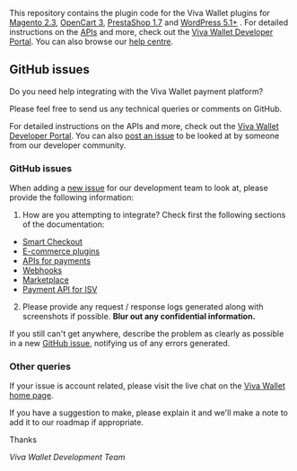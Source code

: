 This repository contains the plugin code for the Viva Wallet plugins for [Magento 2.3](https://github.com/VivaPayments/API/tree/master/Plugins/magento_vivawallet/magento23_vivawallet/Ced/VivaPayments), [OpenCart 3](https://github.com/VivaPayments/API/tree/master/Plugins/opencart), [PrestaShop 1.7](https://github.com/VivaPayments/API/tree/master/Plugins/prestashop) and [WordPress 5.1+](https://github.com/VivaPayments/API/tree/master/Plugins/vivawallet-woocommerce-gateway) . For detailed instructions on the [APIs](https://developer.vivawallet.com/plugins/) and more, check out the [Viva Wallet Developer Portal](https://developer.vivawallet.com). You can also browse our [help centre](https://help.vivawallet.com).

## GitHub issues

Do you need help integrating with the Viva Wallet payment platform? 

Please feel free to send us any technical queries or comments on GitHub.

For detailed instructions on the APIs and more, check out the [Viva Wallet Developer Portal](https://developer.vivawallet.com/). You can also [post an issue](https://github.com/VivaPayments/API/issues) to be looked at by someone from our developer community.

### GitHub issues

When adding a [new issue](https://github.com/VivaPayments/API/issues) for our development team to look at, please provide the following information:

1) How are you attempting to integrate? Check first the following sections of the documentation:

- [Smart Checkout](https://developer.vivawallet.com/smart-checkout/)
- [E-commerce plugins](https://developer.vivawallet.com/e-commerce-plugins/)
- [APIs for payments](https://developer.vivawallet.com/apis-for-payments/)
- [Webhooks](https://developer.vivawallet.com/webhooks-for-payments/)
- [Marketplace](https://developer.vivawallet.com/marketplaces/)
- [Payment API for ISV](https://developer.vivawallet.com/isv-partner-program/)

2) Please provide any request / response logs generated along with screenshots if possible. **Blur out any confidential information.**

If you still can't get anywhere, describe the problem as clearly as possible in a new [GitHub issue](https://github.com/VivaPayments/API/issues), notifying us of any errors generated.

### Other queries

If your issue is account related, please visit the live chat on the [Viva Wallet home page](https://www.vivawallet.com/).

If you have a suggestion to make, please explain it and we'll make a note to add it to our roadmap if appropriate.

Thanks

_Viva Wallet Development Team_
